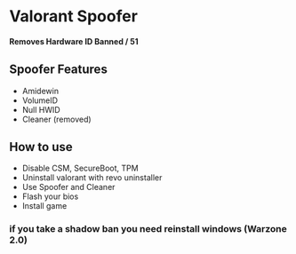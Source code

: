 # Valorant Spoofer 

#### Removes Hardware ID Banned / 51

## Spoofer Features
- Amidewin
- VolumeID
- Null HWID
- Cleaner (removed)

## How to use

- Disable CSM, SecureBoot, TPM
- Uninstall valorant with revo uninstaller
- Use Spoofer and Cleaner
- Flash your bios
- Install game


### if you take a shadow ban you need reinstall windows (Warzone 2.0)
